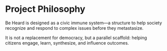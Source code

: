 # Project Philosophy

Be Heard is designed as a civic immune system—a structure to help society recognize and respond to complex issues before they metastasize.

It is not a replacement for democracy, but a parallel scaffold: helping citizens engage, learn, synthesize, and influence outcomes.
